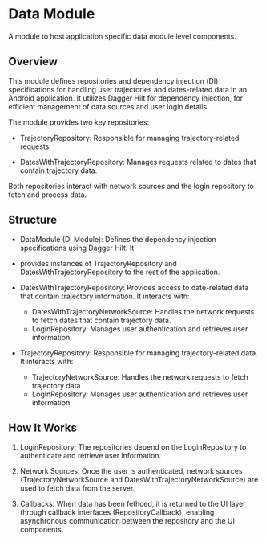 # Data Module
A module to host application specific data module level components.

## Overview
This module defines repositories and dependency injection (DI) specifications for handling user 
trajectories and dates-related data in an Android application. It utilizes Dagger Hilt for dependency 
injection, for efficient management of data sources and user login details.

The module provides two key repositories:

- TrajectoryRepository: Responsible for managing trajectory-related requests.

- DatesWithTrajectoryRepository: Manages requests related to dates that contain trajectory data.

Both repositories interact with network sources and the login repository to fetch and process data.

## Structure
- DataModule (DI Module): Defines the dependency injection specifications using Dagger Hilt. It 
- provides instances of TrajectoryRepository and DatesWithTrajectoryRepository to the rest of the application.

- DatesWithTrajectoryRepository: Provides access to date-related data that contain trajectory information. It interacts with:
    - DatesWithTrajectoryNetworkSource: Handles the network requests to fetch dates that contain trajectory data.
    - LoginRepository: Manages user authentication and retrieves user information.

- TrajectoryRepository: Responsible for managing trajectory-related data. It interacts with:
    - TrajectoryNetworkSource: Handles the network requests to fetch trajectory data
    - LoginRepository: Manages user authentication and retrieves user information.

## How It Works
1. LoginRepository: The repositories depend on the LoginRepository to authenticate and retrieve user 
information.

2. Network Sources: Once the user is authenticated, network sources (TrajectoryNetworkSource and
   DatesWithTrajectoryNetworkSource) are used to fetch data from the server.

3. Callbacks: When data has been fethced, it is returned to the UI layer through callback interfaces
(RepositoryCallback), enabling asynchronous communication between the repository and the UI components.